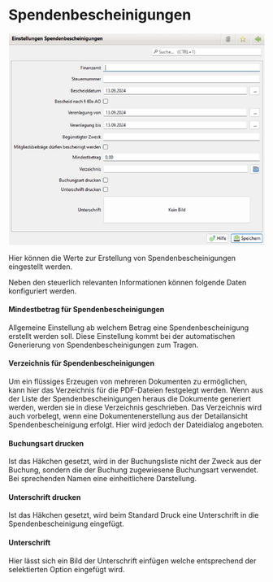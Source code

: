 # Spendenbescheinigungen

![](../../../../allgemeine-funktionen/administration/einstellungen/img/Spendenbescheinigungen.png)

Hier können die Werte zur Erstellung von Spendenbescheinigungen eingestellt werden.

Neben den steuerlich relevanten Informationen können folgende Daten konfiguriert werden.

#### Mindestbetrag für Spendenbescheinigungen

Allgemeine Einstellung ab welchem Betrag eine Spendenbescheinigung erstellt werden soll. Diese Einstellung kommt bei der automatischen Generierung von Spendenbescheinigungen zum Tragen.

#### Verzeichnis für Spendenbescheinigungen

Um ein flüssiges Erzeugen von mehreren Dokumenten zu ermöglichen, kann hier das Verzeichnis für die PDF-Dateien festgelegt werden. Wenn aus der Liste der Spendenbescheinigungen heraus die Dokumente generiert werden, werden sie in diese Verzeichnis geschrieben. Das Verzeichnis wird auch vorbelegt, wenn eine Dokumentenerstellung aus der Detailansicht Spendenbescheinigung erfolgt. Hier wird jedoch der Dateidialog angeboten.

#### Buchungsart drucken

Ist das Häkchen gesetzt, wird in der Buchungsliste nicht der Zweck aus der Buchung, sondern die der Buchung zugewiesene Buchungsart verwendet. Bei sprechenden Namen eine einheitlichere Darstellung.

#### Unterschrift drucken

Ist das Häkchen gesetzt, wird beim Standard Druck eine Unterschrift in die Spendenbescheinigung eingefügt.

#### Unterschrift

Hier lässt sich ein Bild der Unterschrift einfügen welche entsprechend der selektierten Option eingefügt wird.
